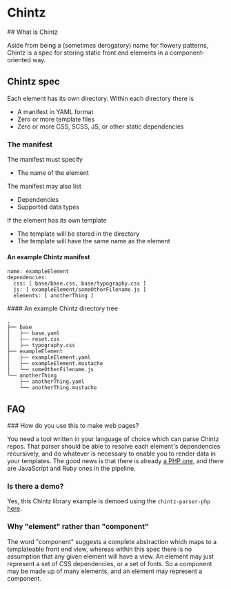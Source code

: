 Chintz
======

## What is Chintz

Aside from being a (sometimes derogatory) name for flowery patterns, Chintz is a spec for storing static front end elements in a component-oriented way.

## Chintz spec

Each element has its own directory. Within each directory there is
 - A manifest in YAML format
 - Zero or more template files
 - Zero or more CSS, SCSS, JS, or other static dependencies

### The manifest

The manifest must specify
 - The name of the element

The manifest may also list
 - Dependencies
 - Supported data types

If the element has its own template
 - The template will be stored in the directory
 - The template will have the same name as the element

#### An example Chintz manifest

```
name: exampleElement
dependencies:
  css: [ base/base.css, base/typography.css ]
  js: [ exampleElement/someOtherFilename.js ]
  elements: [ anotherThing ]
```

#### An example Chintz directory tree

```
.
├── base
│   ├── base.yaml
│   ├── reset.css
│   ├── typography.css
├── exampleElement
│   ├── exampleElement.yaml
│   ├── exampleElement.mustache
│   └── someOtherFilename.js
└── anotherThing
    ├── anotherThing.yaml
    └── anotherThing.mustache
```

## FAQ

### How do you use this to make web pages?

You need a tool written in your language of choice which can parse Chintz repos. That parser should be able to resolve each element's dependencies recursively, and do whatever is necessary to enable you to render data in your templates. The good news is that there is already [a PHP one](https://github.com/pgchamberlin/chintz-parser-php), and there are JavaScript and Ruby ones in the pipeline.

### Is there a demo?

Yes, this Chintz library example is demoed using the `chintz-parser-php` [here](http://peterchamberlin.com/experiments/static-library-compositor/index.php).

### Why "element" rather than "component"

The word "component" suggests a complete abstraction which maps to a templateable front end view, whereas within this spec there is no assumption that any given element will have a view. An element may just represent a set of CSS dependencies, or a set of fonts. So a component may be made up of many elements, and an element may represent a component.
